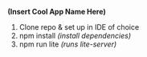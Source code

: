 **(Insert Cool App Name Here)**

1) Clone repo & set up in IDE of choice
2) npm install _(install dependencies)_
3) npm run lite _(runs lite-server)_